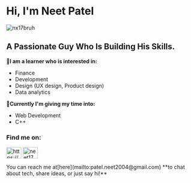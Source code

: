 <h1>Hi, I'm Neet Patel</h1>
<p align="left"> <img src="https://komarev.com/ghpvc/?username=nx17bruh&label=Profile%20views&color=0e75b6&style=flat" alt="nx17bruh" /> </p>
<h2>A Passionate Guy Who Is Building His Skills.</h2>

**📍I am a learner who is interested in:**
- Finance
- Development
- Design (UX design, Product design)
- Data analytics

**📍Currently I'm giving my time into:**
- Web Development
- C++

<h3 align="left">Find me on:</h3>
<p align="left">
<a href="https://linkedin.com/in/https://www.linkedin.com/in/neet-patel-239757256" target="blank"><img align="center" src="https://raw.githubusercontent.com/rahuldkjain/github-profile-readme-generator/master/src/images/icons/Social/linked-in-alt.svg" alt="https://www.linkedin.com/in/neet-patel-239757256" height="30" width="40" /></a>
<a href="https://instagram.com/neet17_" target="blank"><img align="center" src="https://raw.githubusercontent.com/rahuldkjain/github-profile-readme-generator/master/src/images/icons/Social/instagram.svg" alt="neet17_" height="30" width="40" /></a>
</p>
 You can reach me at[here](mailto:patel.neet2004@gmail.com)
 **to chat about tech, share ideas, or just say hi!**<br> 


